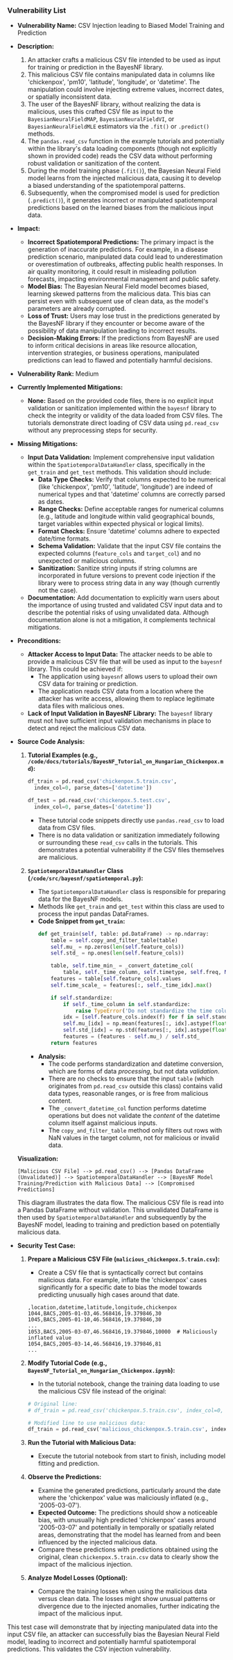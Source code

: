 ### Vulnerability List

*   **Vulnerability Name:** CSV Injection leading to Biased Model Training and Prediction

*   **Description:**
    1.  An attacker crafts a malicious CSV file intended to be used as input for training or prediction in the BayesNF library.
    2.  This malicious CSV file contains manipulated data in columns like 'chickenpox', 'pm10', 'latitude', 'longitude', or 'datetime'. The manipulation could involve injecting extreme values, incorrect dates, or spatially inconsistent data.
    3.  The user of the BayesNF library, without realizing the data is malicious, uses this crafted CSV file as input to the `BayesianNeuralFieldMAP`, `BayesianNeuralFieldVI`, or `BayesianNeuralFieldMLE` estimators via the `.fit()` or `.predict()` methods.
    4.  The `pandas.read_csv` function in the example tutorials and potentially within the library's data loading components (though not explicitly shown in provided code) reads the CSV data without performing robust validation or sanitization of the content.
    5.  During the model training phase (`.fit()`), the Bayesian Neural Field model learns from the injected malicious data, causing it to develop a biased understanding of the spatiotemporal patterns.
    6.  Subsequently, when the compromised model is used for prediction (`.predict()`), it generates incorrect or manipulated spatiotemporal predictions based on the learned biases from the malicious input data.

*   **Impact:**
    -   **Incorrect Spatiotemporal Predictions:** The primary impact is the generation of inaccurate predictions. For example, in a disease prediction scenario, manipulated data could lead to underestimation or overestimation of outbreaks, affecting public health responses. In air quality monitoring, it could result in misleading pollution forecasts, impacting environmental management and public safety.
    -   **Model Bias:** The Bayesian Neural Field model becomes biased, learning skewed patterns from the malicious data. This bias can persist even with subsequent use of clean data, as the model's parameters are already corrupted.
    -   **Loss of Trust:** Users may lose trust in the predictions generated by the BayesNF library if they encounter or become aware of the possibility of data manipulation leading to incorrect results.
    -   **Decision-Making Errors:** If the predictions from BayesNF are used to inform critical decisions in areas like resource allocation, intervention strategies, or business operations, manipulated predictions can lead to flawed and potentially harmful decisions.

*   **Vulnerability Rank:** Medium

*   **Currently Implemented Mitigations:**
    -   **None:** Based on the provided code files, there is no explicit input validation or sanitization implemented within the `bayesnf` library to check the integrity or validity of the data loaded from CSV files. The tutorials demonstrate direct loading of CSV data using `pd.read_csv` without any preprocessing steps for security.

*   **Missing Mitigations:**
    -   **Input Data Validation:** Implement comprehensive input validation within the `SpatiotemporalDataHandler` class, specifically in the `get_train` and `get_test` methods. This validation should include:
        -   **Data Type Checks:** Verify that columns expected to be numerical (like 'chickenpox', 'pm10', 'latitude', 'longitude') are indeed of numerical types and that 'datetime' columns are correctly parsed as dates.
        -   **Range Checks:** Define acceptable ranges for numerical columns (e.g., latitude and longitude within valid geographical bounds, target variables within expected physical or logical limits).
        -   **Format Checks:** Ensure 'datetime' columns adhere to expected date/time formats.
        -   **Schema Validation:** Validate that the input CSV file contains the expected columns (`feature_cols` and `target_col`) and no unexpected or malicious columns.
        -   **Sanitization:** Sanitize string inputs if string columns are incorporated in future versions to prevent code injection if the library were to process string data in any way (though currently not the case).
    -   **Documentation:** Add documentation to explicitly warn users about the importance of using trusted and validated CSV input data and to describe the potential risks of using unvalidated data. Although documentation alone is not a mitigation, it complements technical mitigations.

*   **Preconditions:**
    -   **Attacker Access to Input Data:** The attacker needs to be able to provide a malicious CSV file that will be used as input to the `bayesnf` library. This could be achieved if:
        -   The application using `bayesnf` allows users to upload their own CSV data for training or prediction.
        -   The application reads CSV data from a location where the attacker has write access, allowing them to replace legitimate data files with malicious ones.
    -   **Lack of Input Validation in BayesNF Library:** The `bayesnf` library must not have sufficient input validation mechanisms in place to detect and reject the malicious CSV data.

*   **Source Code Analysis:**

    1.  **Tutorial Examples (e.g., `/code/docs/tutorials/BayesNF_Tutorial_on_Hungarian_Chickenpox.md`):**
        ```python
        df_train = pd.read_csv('chickenpox.5.train.csv',
          index_col=0, parse_dates=['datetime'])

        df_test = pd.read_csv('chickenpox.5.test.csv',
          index_col=0, parse_dates=['datetime'])
        ```
        -   These tutorial code snippets directly use `pandas.read_csv` to load data from CSV files.
        -   There is no data validation or sanitization immediately following or surrounding these `read_csv` calls in the tutorials. This demonstrates a potential vulnerability if the CSV files themselves are malicious.

    2.  **`SpatiotemporalDataHandler` Class (`/code/src/bayesnf/spatiotemporal.py`):**
        -   The `SpatiotemporalDataHandler` class is responsible for preparing data for the BayesNF models.
        -   Methods like `get_train` and `get_test` within this class are used to process the input pandas DataFrames.
        -   **Code Snippet from `get_train`:**
            ```python
            def get_train(self, table: pd.DataFrame) -> np.ndarray:
                table = self.copy_and_filter_table(table)
                self.mu_ = np.zeros(len(self.feature_cols))
                self.std_ = np.ones(len(self.feature_cols))

                table, self.time_min_ = _convert_datetime_col(
                    table, self._time_column, self.timetype, self.freq, None)
                features = table[self.feature_cols].values
                self.time_scale_ = features[:, self._time_idx].max()

                if self.standardize:
                    if self._time_column in self.standardize:
                        raise TypeError('Do not standardize the time column!')
                    idx = [self.feature_cols.index(f) for f in self.standardize]
                    self.mu_[idx] = np.mean(features[:, idx].astype(float), axis=0)
                    self.std_[idx] = np.std(features[:, idx].astype(float), axis=0)
                    features = (features - self.mu_) / self.std_
                return features
            ```
        -   **Analysis:**
            -   The code performs standardization and datetime conversion, which are forms of data *processing*, but not data *validation*.
            -   There are no checks to ensure that the input `table` (which originates from `pd.read_csv` outside this class) contains valid data types, reasonable ranges, or is free from malicious content.
            -   The `_convert_datetime_col` function performs datetime operations but does not validate the *content* of the datetime column itself against malicious inputs.
            -   The `copy_and_filter_table` method only filters out rows with NaN values in the target column, not for malicious or invalid data.

    **Visualization:**

    ```
    [Malicious CSV File] --> pd.read_csv() --> [Pandas DataFrame (Unvalidated)] --> SpatiotemporalDataHandler --> [BayesNF Model Training/Prediction with Malicious Data] --> [Compromised Predictions]
    ```

    This diagram illustrates the data flow. The malicious CSV file is read into a Pandas DataFrame without validation. This unvalidated DataFrame is then used by `SpatiotemporalDataHandler` and subsequently by the BayesNF model, leading to training and prediction based on potentially malicious data.

*   **Security Test Case:**

    1.  **Prepare a Malicious CSV File (`malicious_chickenpox.5.train.csv`):**
        -   Create a CSV file that is syntactically correct but contains malicious data. For example, inflate the 'chickenpox' cases significantly for a specific date to bias the model towards predicting unusually high cases around that date.

        ```csv
        ,location,datetime,latitude,longitude,chickenpox
        1044,BACS,2005-01-03,46.568416,19.379846,30
        1045,BACS,2005-01-10,46.568416,19.379846,30
        ...
        1053,BACS,2005-03-07,46.568416,19.379846,10000  # Maliciously inflated value
        1054,BACS,2005-03-14,46.568416,19.379846,81
        ...
        ```

    2.  **Modify Tutorial Code (e.g., `BayesNF_Tutorial_on_Hungarian_Chickenpox.ipynb`):**
        -   In the tutorial notebook, change the training data loading to use the malicious CSV file instead of the original:

        ```python
        # Original line:
        # df_train = pd.read_csv('chickenpox.5.train.csv', index_col=0, parse_dates=['datetime'])

        # Modified line to use malicious data:
        df_train = pd.read_csv('malicious_chickenpox.5.train.csv', index_col=0, parse_dates=['datetime'])
        ```

    3.  **Run the Tutorial with Malicious Data:**
        -   Execute the tutorial notebook from start to finish, including model fitting and prediction.

    4.  **Observe the Predictions:**
        -   Examine the generated predictions, particularly around the date where the 'chickenpox' value was maliciously inflated (e.g., '2005-03-07').
        -   **Expected Outcome:** The predictions should show a noticeable bias, with unusually high predicted 'chickenpox' cases around '2005-03-07' and potentially in temporally or spatially related areas, demonstrating that the model has learned from and been influenced by the injected malicious data.
        -   Compare these predictions with predictions obtained using the original, clean `chickenpox.5.train.csv` data to clearly show the impact of the malicious injection.

    5.  **Analyze Model Losses (Optional):**
        -   Compare the training losses when using the malicious data versus clean data. The losses might show unusual patterns or divergence due to the injected anomalies, further indicating the impact of the malicious input.

This test case will demonstrate that by injecting manipulated data into the input CSV file, an attacker can successfully bias the Bayesian Neural Field model, leading to incorrect and potentially harmful spatiotemporal predictions. This validates the CSV injection vulnerability.